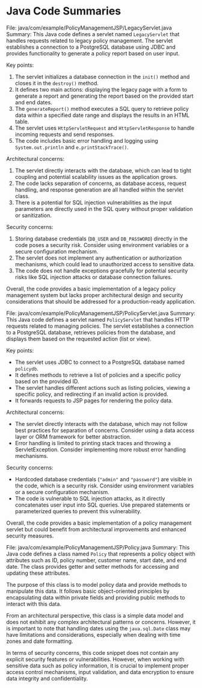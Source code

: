 # Java Code Summaries

File: java/com/example/PolicyManagementJSP/LegacyServlet.java
Summary: This Java code defines a servlet named `LegacyServlet` that handles requests related to legacy policy management. The servlet establishes a connection to a PostgreSQL database using JDBC and provides functionality to generate a policy report based on user input.

Key points:
1. The servlet initializes a database connection in the `init()` method and closes it in the `destroy()` method.
2. It defines two main actions: displaying the legacy page with a form to generate a report and generating the report based on the provided start and end dates.
3. The `generateReport()` method executes a SQL query to retrieve policy data within a specified date range and displays the results in an HTML table.
4. The servlet uses `HttpServletRequest` and `HttpServletResponse` to handle incoming requests and send responses.
5. The code includes basic error handling and logging using `System.out.println` and `e.printStackTrace()`.

Architectural concerns:
1. The servlet directly interacts with the database, which can lead to tight coupling and potential scalability issues as the application grows.
2. The code lacks separation of concerns, as database access, request handling, and response generation are all handled within the servlet class.
3. There is a potential for SQL injection vulnerabilities as the input parameters are directly used in the SQL query without proper validation or sanitization.

Security concerns:
1. Storing database credentials (`DB_USER` and `DB_PASSWORD`) directly in the code poses a security risk. Consider using environment variables or a secure configuration mechanism.
2. The servlet does not implement any authentication or authorization mechanisms, which could lead to unauthorized access to sensitive data.
3. The code does not handle exceptions gracefully for potential security risks like SQL injection attacks or database connection failures.

Overall, the code provides a basic implementation of a legacy policy management system but lacks proper architectural design and security considerations that should be addressed for a production-ready application.

File: java/com/example/PolicyManagementJSP/PolicyServlet.java
Summary: This Java code defines a servlet named `PolicyServlet` that handles HTTP requests related to managing policies. The servlet establishes a connection to a PostgreSQL database, retrieves policies from the database, and displays them based on the requested action (list or view).

Key points:
- The servlet uses JDBC to connect to a PostgreSQL database named `policydb`.
- It defines methods to retrieve a list of policies and a specific policy based on the provided ID.
- The servlet handles different actions such as listing policies, viewing a specific policy, and redirecting if an invalid action is provided.
- It forwards requests to JSP pages for rendering the policy data.

Architectural concerns:
- The servlet directly interacts with the database, which may not follow best practices for separation of concerns. Consider using a data access layer or ORM framework for better abstraction.
- Error handling is limited to printing stack traces and throwing a ServletException. Consider implementing more robust error handling mechanisms.

Security concerns:
- Hardcoded database credentials (`"admin"` and `"password"`) are visible in the code, which is a security risk. Consider using environment variables or a secure configuration mechanism.
- The code is vulnerable to SQL injection attacks, as it directly concatenates user input into SQL queries. Use prepared statements or parameterized queries to prevent this vulnerability.

Overall, the code provides a basic implementation of a policy management servlet but could benefit from architectural improvements and enhanced security measures.

File: java/com/example/PolicyManagementJSP/Policy.java
Summary: This Java code defines a class named `Policy` that represents a policy object with attributes such as ID, policy number, customer name, start date, and end date. The class provides getter and setter methods for accessing and updating these attributes.

The purpose of this class is to model policy data and provide methods to manipulate this data. It follows basic object-oriented principles by encapsulating data within private fields and providing public methods to interact with this data.

From an architectural perspective, this class is a simple data model and does not exhibit any complex architectural patterns or concerns. However, it is important to note that handling dates using the `java.sql.Date` class may have limitations and considerations, especially when dealing with time zones and date formatting.

In terms of security concerns, this code snippet does not contain any explicit security features or vulnerabilities. However, when working with sensitive data such as policy information, it is crucial to implement proper access control mechanisms, input validation, and data encryption to ensure data integrity and confidentiality.

